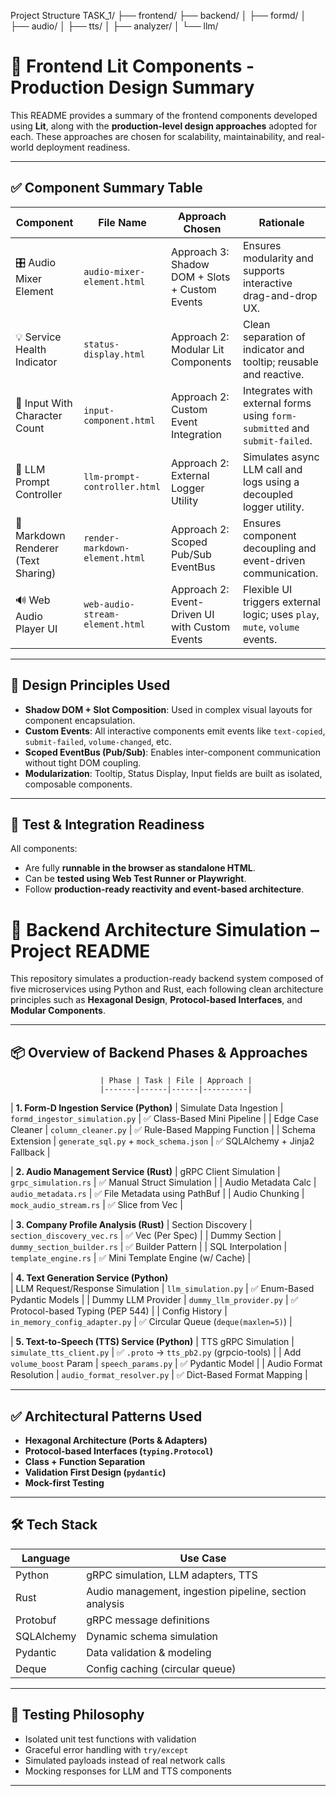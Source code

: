  Project Structure
 TASK_1/
├── frontend/
├── backend/
│   ├── formd/
│   ├── audio/
│   ├── tts/
│   ├── analyzer/
│   └── llm/
# 📘 Frontend Lit Components - Production Design Summary

This README provides a summary of the frontend components developed using **Lit**, along with the **production-level design approaches** adopted for each. These approaches are chosen for scalability, maintainability, and real-world deployment readiness.

---

## ✅ Component Summary Table

| Component                            | File Name                       | Approach Chosen                                     | Rationale                                                                 |
|-------------------------------------|----------------------------------|-----------------------------------------------------|---------------------------------------------------------------------------|
| 🎛️ Audio Mixer Element              | `audio-mixer-element.html`       | Approach 3: Shadow DOM + Slots + Custom Events      | Ensures modularity and supports interactive drag-and-drop UX.            |
| 💡 Service Health Indicator         | `status-display.html`            | Approach 2: Modular Lit Components                  | Clean separation of indicator and tooltip; reusable and reactive.         |
| 📝 Input With Character Count       | `input-component.html`           | Approach 2: Custom Event Integration                | Integrates with external forms using `form-submitted` and `submit-failed`. |
| 🤖 LLM Prompt Controller            | `llm-prompt-controller.html`     | Approach 2: External Logger Utility                 | Simulates async LLM call and logs using a decoupled logger utility.      |
| 🔗 Markdown Renderer (Text Sharing) | `render-markdown-element.html`   | Approach 2: Scoped Pub/Sub EventBus                 | Ensures component decoupling and event-driven communication.             |
| 🔊 Web Audio Player UI              | `web-audio-stream-element.html`  | Approach 2: Event-Driven UI with Custom Events      | Flexible UI triggers external logic; uses `play`, `mute`, `volume` events.|

---

## 📌 Design Principles Used

- **Shadow DOM + Slot Composition**: Used in complex visual layouts for component encapsulation.
- **Custom Events**: All interactive components emit events like `text-copied`, `submit-failed`, `volume-changed`, etc.
- **Scoped EventBus (Pub/Sub)**: Enables inter-component communication without tight DOM coupling.
- **Modularization**: Tooltip, Status Display, Input fields are built as isolated, composable components.

---

## 🧪 Test & Integration Readiness

All components:
- Are fully **runnable in the browser as standalone HTML**.
- Can be **tested using Web Test Runner or Playwright**.
- Follow **production-ready reactivity and event-based architecture**.



# 🧠 Backend Architecture Simulation – Project README

This repository simulates a production-ready backend system composed of five microservices using Python and Rust, each following clean architecture principles such as **Hexagonal Design**, **Protocol-based Interfaces**, and **Modular Components**.

---

## 📦 Overview of Backend Phases & Approaches

                        | Phase | Task | File | Approach |
                        |-------|------|------|----------|

| **1. Form-D Ingestion Service (Python)** 
| Simulate Data Ingestion | `formd_ingestor_simulation.py` | ✅ Class-Based Mini Pipeline |
| Edge Case Cleaner | `column_cleaner.py` | ✅ Rule-Based Mapping Function |
| Schema Extension | `generate_sql.py` + `mock_schema.json` | ✅ SQLAlchemy + Jinja2 Fallback |

| **2. Audio Management Service (Rust)** 
| gRPC Client Simulation | `grpc_simulation.rs` | ✅ Manual Struct Simulation |
| Audio Metadata Calc | `audio_metadata.rs` | ✅ File Metadata using PathBuf |
| Audio Chunking | `mock_audio_stream.rs` | ✅ Slice from Vec<f32> |

| **3. Company Profile Analysis (Rust)** 
| Section Discovery | `section_discovery_vec.rs` | ✅ Vec<SectionData> (Per Spec) |
| Dummy Section | `dummy_section_builder.rs` | ✅ Builder Pattern |
| SQL Interpolation | `template_engine.rs` | ✅ Mini Template Engine (w/ Cache) |

| **4. Text Generation Service (Python)**       
| LLM Request/Response Simulation | `llm_simulation.py` | ✅ Enum-Based Pydantic Models |
| Dummy LLM Provider | `dummy_llm_provider.py` | ✅ Protocol-based Typing (PEP 544) |
| Config History | `in_memory_config_adapter.py` | ✅ Circular Queue (`deque(maxlen=5)`) |

| **5. Text-to-Speech (TTS) Service (Python)** 
| TTS gRPC Simulation | `simulate_tts_client.py` | ✅ `.proto` → `tts_pb2.py` (grpcio-tools) |
| Add `volume_boost` Param | `speech_params.py` | ✅ Pydantic Model |
| Audio Format Resolution | `audio_format_resolver.py` | ✅ Dict-Based Format Mapping |

---

## ✅ Architectural Patterns Used

- **Hexagonal Architecture (Ports & Adapters)**
- **Protocol-based Interfaces (`typing.Protocol`)**
- **Class + Function Separation**
- **Validation First Design (`pydantic`)**
- **Mock-first Testing**

---

## 🛠️ Tech Stack

| Language | Use Case |
|----------|----------|
| Python | gRPC simulation, LLM adapters, TTS |
| Rust | Audio management, ingestion pipeline, section analysis |
| Protobuf | gRPC message definitions |
| SQLAlchemy | Dynamic schema simulation |
| Pydantic | Data validation & modeling |
| Deque | Config caching (circular queue) |

---

## 🧪 Testing Philosophy

- Isolated unit test functions with validation
- Graceful error handling with `try/except`
- Simulated payloads instead of real network calls
- Mocking responses for LLM and TTS components

---
